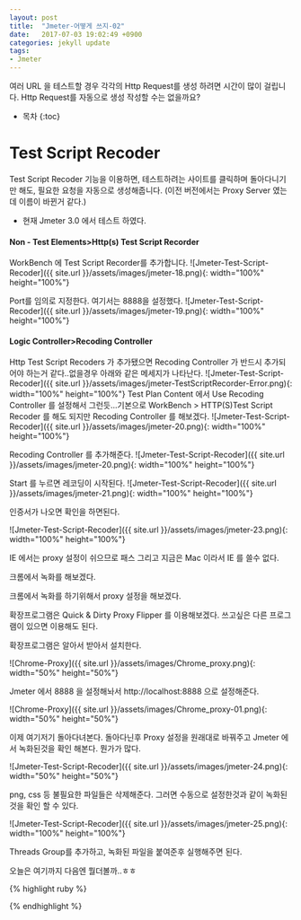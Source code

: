 ```yaml
---
layout: post
title:  "Jmeter-어떻게 쓰지-02"
date:   2017-07-03 19:02:49 +0900
categories: jekyll update
tags:
- Jmeter
---
```

여러 URL 을 테스트할 경우 각각의 Http Request를 생성 하려면 시간이 많이 걸립니다. Http Request를 자동으로 생성 작성할 수는 없을까요?
* 목차
{:toc}

# Test Script Recoder
Test Script Recoder 기능을 이용하면, 테스트하려는 사이트를 클릭하며 돌아다니기만 해도, 필요한 요청을 자동으로 생성해줍니다.
(이전 버전에서는 Proxy Server 였는데 이름이 바뀐거 같다.)

* 현재 Jmeter 3.0 에서 테스트 하였다.

#### Non - Test Elements>Http(s) Test Script Recorder

WorkBench 에 Test Script Recorder를 추가합니다.
![Jmeter-Test-Script-Recoder]({{ site.url }}/assets/images/jmeter-18.png){: width="100%" height="100%"}

Port를 임의로 지정한다. 여기서는 8888을 설정했다.
![Jmeter-Test-Script-Recoder]({{ site.url }}/assets/images/jmeter-19.png){: width="100%" height="100%"}

#### Logic Controller>Recoding Controller

Http Test Script Recoders 가 추가됐으면 Recoding Controller 가 반드시 추가되어야 하는거 같다..없을경우 아래와 같은 메세지가 나타난다.
![Jmeter-Test-Script-Recoder]({{ site.url }}/assets/images/jmeter-TestScriptRecorder-Error.png){: width="100%" height="100%"}
Test Plan Content 에서 Use Recoding Controller 를 설정해서 그런듯...기본으로 WorkBench > HTTP(S)Test Script Recoder 를 해도 되지만 Recoding Controller 를 해보겠다.
![Jmeter-Test-Script-Recoder]({{ site.url }}/assets/images/jmeter-20.png){: width="100%" height="100%"}

Recoding Controller 를 추가해준다.
![Jmeter-Test-Script-Recoder]({{ site.url }}/assets/images/jmeter-20.png){: width="100%" height="100%"}

Start 를 누르면 레코딩이 시작된다.
![Jmeter-Test-Script-Recoder]({{ site.url }}/assets/images/jmeter-21.png){: width="100%" height="100%"}

인증서가 나오면 확인을 하면된다.

![Jmeter-Test-Script-Recoder]({{ site.url }}/assets/images/jmeter-23.png){: width="100%" height="100%"}

IE 에서는 proxy 설정이 쉬으므로 패스 그리고 지금은 Mac 이라서 IE 를 쓸수 없다. 

크롬에서 녹화를 해보겠다.

크롬에서 녹화를 하기위해서 proxy 설정을 해보겠다.

확장프로그램은 Quick & Dirty Proxy Flipper 를 이용해보겠다.
쓰고싶은 다른 프로그램이 있으면 이용해도 된다.

확장프로그램은 알아서 받아서 설치한다.

![Chrome-Proxy]({{ site.url }}/assets/images/Chrome_proxy.png){: width="50%" height="50%"}

Jmeter 에서 8888 을 설정해놔서 http://localhost:8888 으로 설정해준다.

![Chrome-Proxy]({{ site.url }}/assets/images/Chrome_proxy-01.png){: width="50%" height="50%"}

이제 여기저기 돌아다녀본다. 돌아다닌후 Proxy 설정을 원래대로 바꿔주고 Jmeter 에서 녹화된것을 확인 해본다. 뭔가가 많다.

![Jmeter-Test-Script-Recoder]({{ site.url }}/assets/images/jmeter-24.png){: width="50%" height="50%"}

png, css 등 불필요한 파일들은 삭제해준다. 그러면 수동으로 설정한것과 같이 녹화된 것을 확인 할 수 있다.

![Jmeter-Test-Script-Recoder]({{ site.url }}/assets/images/jmeter-25.png){: width="100%" height="100%"}

Threads Group를 추가하고, 녹화된 파일을 붙여준후 실행해주면 된다.

오늘은 여기까지 다음엔 뭘더볼까..ㅎㅎ

{% highlight ruby %}

{% endhighlight %}